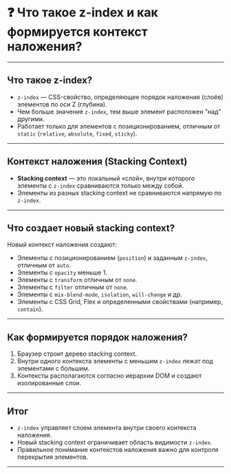 # ❓ Что такое z-index и как формируется контекст наложения?

---

## Что такое z-index?

- `z-index` — CSS-свойство, определяющее порядок наложения (слоёв) элементов по оси Z (глубина).
- Чем больше значение `z-index`, тем выше элемент расположен "над" другими.
- Работает только для элементов с позиционированием, отличным от `static` (`relative`, `absolute`, `fixed`, `sticky`).

---

## Контекст наложения (Stacking Context)

- **Stacking context** — это локальный «слой», внутри которого элементы с `z-index` сравниваются только между собой.
- Элементы из разных stacking context не сравниваются напрямую по `z-index`.

---

## Что создает новый stacking context?

Новый контекст наложения создают:

- Элементы с позиционированием (`position`) и заданным `z-index`, отличным от `auto`.
- Элементы с `opacity` меньше 1.
- Элементы с `transform` отличным от `none`.
- Элементы с `filter` отличным от `none`.
- Элементы с `mix-blend-mode`, `isolation`, `will-change` и др.
- Элементы с CSS Grid, Flex и определенными свойствами (например, `contain`).

---

## Как формируется порядок наложения?

1. Браузер строит дерево stacking context.
2. Внутри одного контекста элементы с меньшим `z-index` лежат под элементами с большим.
3. Контексты располагаются согласно иерархии DOM и создают изолированные слои.

---

## Итог

- `z-index` управляет слоем элемента внутри своего контекста наложения.
- Новый stacking context ограничивает область видимости `z-index`.
- Правильное понимание контекстов наложения важно для контроля перекрытия элементов.

---
